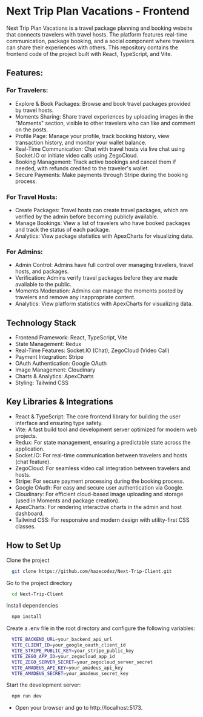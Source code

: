 # Next Trip Plan Vacations - Frontend

Next Trip Plan Vacations is a travel package planning and booking website that connects travelers with travel hosts. The platform features real-time communication, package booking, and a social component where travelers can share their experiences with others. This repository contains the frontend code of the project built with React, TypeScript, and Vite.

## Features:

### For Travelers:

- Explore & Book Packages: Browse and book travel packages provided by travel hosts.
- Moments Sharing: Share travel experiences by uploading images in the "Moments" section, visible to other travelers who can like and comment on the posts.
- Profile Page: Manage your profile, track booking history, view transaction history, and monitor your wallet balance.
- Real-Time Communication: Chat with travel hosts via live chat using Socket.IO or initiate video calls using ZegoCloud.
- Booking Management: Track active bookings and cancel them if needed, with refunds credited to the traveler's wallet.
- Secure Payments: Make payments through Stripe during the booking process.

### For Travel Hosts:

- Create Packages: Travel hosts can create travel packages, which are verified by the admin before becoming publicly available.
- Manage Bookings: View a list of travelers who have booked packages and track the status of each package.
- Analytics: View package statistics with ApexCharts for visualizing data.

### For Admins:

- Admin Control: Admins have full control over managing travelers, travel hosts, and packages.
- Verification: Admins verify travel packages before they are made available to the public.
- Moments Moderation: Admins can manage the moments posted by travelers and remove any inappropriate content.
- Analytics: View platform statistics with ApexCharts for visualizing data.

## Technology Stack

- Frontend Framework: React, TypeScript, Vite
- State Management: Redux
- Real-Time Features: Socket.IO (Chat), ZegoCloud (Video Call)
- Payment Integration: Stripe
- OAuth Authentication: Google OAuth
- Image Management: Cloudinary
- Charts & Analytics: ApexCharts
- Styling: Tailwind CSS

## Key Libraries & Integrations

- React & TypeScript: The core frontend library for building the user interface and ensuring type safety.
- Vite: A fast build tool and development server optimized for modern web projects.
- Redux: For state management, ensuring a predictable state across the application.
- Socket.IO: For real-time communication between travelers and hosts (chat feature).
- ZegoCloud: For seamless video call integration between travelers and hosts.
- Stripe: For secure payment processing during the booking process.
- Google OAuth: For easy and secure user authentication via Google.
- Cloudinary: For efficient cloud-based image uploading and storage (used in Moments and package creation).
- ApexCharts: For rendering interactive charts in the admin and host dashboard.
- Tailwind CSS: For responsive and modern design with utility-first CSS classes.

## How to Set Up

Clone the project

```bash
  git clone https://github.com/hazecodez/Next-Trip-Client.git
```

Go to the project directory

```bash
  cd Next-Trip-Client
```

Install dependencies

```bash
  npm install
```

Create a .env file in the root directory and configure the following variables:

```bash
  VITE_BACKEND_URL=your_backend_api_url
  VITE_CLIENT_ID=your_google_oauth_client_id
  VITE_STRIPE_PUBLIC_KEY=your_stripe_public_key
  VITE_ZEGO_APP_ID=your_zegocloud_app_id
  VITE_ZEGO_SERVER_SECRET=your_zegocloud_server_secret
  VITE_AMADEUS_API_KEY=your_amadeus_api_key
  VITE_AMADEUS_SECRET=your_amadeus_secret_key


```

Start the development server:

```bash
  npm run dev
```

- Open your browser and go to http://localhost:5173.